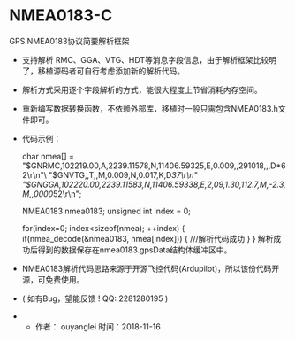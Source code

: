 # NMEA0183-C

GPS NMEA0183协议简要解析框架 

*   支持解析 RMC、GGA、VTG、HDT等消息字段信息，由于解析框架比较明了，移植源码者可自行考虑添加新的解析代码。

*   解析方式采用逐个字段解析的方式，能很大程度上节省消耗内存空间。 

*   重新编写数据转换函数，不依赖外部库，移植时一般只需包含NMEA0183.h文件即可。 

*   代码示例：

    char nmea[] = \
  	"$GNRMC,102219.00,A,2239.11578,N,11406.59325,E,0.009,,291018,,,D*62\r\n"\
  	"$GNVTG,,T,,M,0.009,N,0.017,K,D*37\r\n"\
  	"$GNGGA,102220.00,2239.11583,N,11406.59338,E,2,09,1.30,112.7,M,-2.3,M,,0000*52\r\n";
  	
  	NMEA0183 nmea0183;
  	unsigned int index = 0;
  	
  	for(index=0; index<sizeof(nmea); ++index)
  	{
  		if(nmea_decode(&nmea0183, nmea[index]))
  		{
  	      ///解析代码成功
  		}
  	}
    解析成功后得到的数据保存在nmea0183.gpsData结构体缓冲区中。

*   NMEA0183解析代码思路来源于开源飞控代码(Ardupilot)，所以该份代码开源，可免费使用。

*   ( 如有Bug，望能反馈 ! QQ: 2281280195 ) 

*    
  *   作者： ouyanglei        时间：2018-11-16
